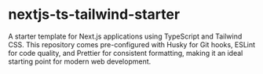 # nextjs-ts-tailwind-starter
A starter template for Next.js applications using TypeScript and Tailwind CSS. This repository comes pre-configured with Husky for Git hooks, ESLint for code quality, and Prettier for consistent formatting, making it an ideal starting point for modern web development.
